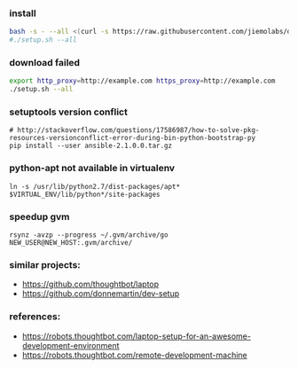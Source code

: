 ### install
```bash
bash -s - --all <(curl -s https://raw.githubusercontent.com/jiemolabs/dev-setup/master/setup.sh)
#./setup.sh --all
```

### download failed

```bash
export http_proxy=http://example.com https_proxy=http://example.com
./setup.sh --all
```


### setuptools version conflict

    # http://stackoverflow.com/questions/17586987/how-to-solve-pkg-resources-versionconflict-error-during-bin-python-bootstrap-py
    pip install --user ansible-2.1.0.0.tar.gz


### python-apt not available in virtualenv

    ln -s /usr/lib/python2.7/dist-packages/apt* $VIRTUAL_ENV/lib/python*/site-packages

### speedup gvm

    rsynz -avzp --progress ~/.gvm/archive/go NEW_USER@NEW_HOST:.gvm/archive/

### similar projects:
* https://github.com/thoughtbot/laptop
* https://github.com/donnemartin/dev-setup

### references:
* https://robots.thoughtbot.com/laptop-setup-for-an-awesome-development-environment
* https://robots.thoughtbot.com/remote-development-machine
